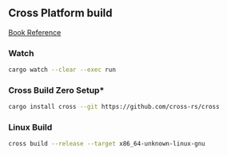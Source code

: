 ## **Cross Platform build**
[Book Reference](https://doc.rust-lang.org/nightly/rustc/platform-support.html)


### **Watch**
```bash
cargo watch --clear --exec run
```

### **Cross Build Zero Setup***
```bash
cargo install cross --git https://github.com/cross-rs/cross
```

### **Linux Build**
```bash
cross build --release --target x86_64-unknown-linux-gnu
```
